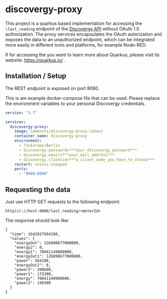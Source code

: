 # discovergy-proxy

This project is a quarkus based implementation for accessing the `\last_reading` endpoint of the [Discovergy API](https://api.discovergy.com/docs/) without OAuth 1.0 authorization. The proxy services encapsulates the OAuth autorization and exposes the data to an unauthorized endpoint, which can be integrated more easily in different tools and platforms, for example Node-RED.

If for accessing the you want to learn more about Quarkus, please visit its website: https://quarkus.io/ .

## Installation / Setup

The REST endpoint is exposed on port 8080.

This is am example docker-compose file that can be used. Please replace the environment variables to your personal Discovergy credentials.

```docker-compose.yml
version: "3.7"

services:
  discovergy-proxy:
    image: iamkonni/discovergy-proxy:latest
    container_name: discovergy-proxy
    environment:
      - TZ=Europe/Berlin
      - discovergy.password=***your_discovergy_password***
      - discovergy.email=***your_mail_address***
      - discovergy.clientid=***a_client_name_you_have_to_choose***
    restart: unless-stopped
    ports:
      - "8080:8080"

```

## Requesting the data

Just use HTTP GET requests to the following endpoint:

```endpoint
http(s)://host:8080/last_reading/<meterId>
```

  
The response should look like:

```application/json
{
  "time": 1643927694108,
  "values": {
    "energyOut": 126890677000000,
    "energy2": 0,
    "energy1": 70041149000000,
    "energyOut1": 126890677000000,
    "power": 564100,
    "energyOut2": 0,
    "power3": 200600,
    "power1": 173200,
    "energy": 70041149000000,
    "power2": 190300
  }
}
```

